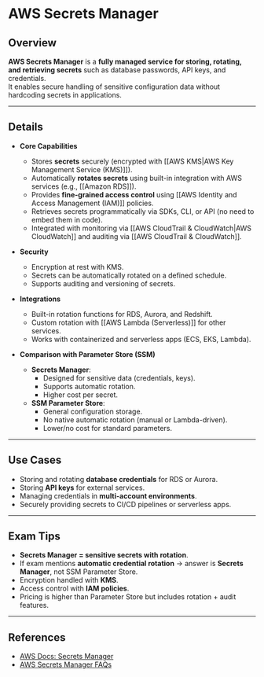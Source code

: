 # **AWS Secrets Manager**

## **Overview**
**AWS Secrets Manager** is a **fully managed service for storing, rotating, and retrieving secrets** such as database passwords, API keys, and credentials.  
It enables secure handling of sensitive configuration data without hardcoding secrets in applications.

---

## **Details**
- **Core Capabilities**
	- Stores **secrets** securely (encrypted with [[AWS KMS|AWS Key Management Service (KMS)]]).
	- Automatically **rotates secrets** using built-in integration with AWS services (e.g., [[Amazon RDS]]).
	- Provides **fine-grained access control** using [[AWS Identity and Access Management (IAM)]] policies.
	- Retrieves secrets programmatically via SDKs, CLI, or API (no need to embed them in code).
	- Integrated with monitoring via [[AWS CloudTrail & CloudWatch|AWS CloudWatch]] and auditing via [[AWS CloudTrail & CloudWatch]].

- **Security**
	- Encryption at rest with KMS.
	- Secrets can be automatically rotated on a defined schedule.
	- Supports auditing and versioning of secrets.

- **Integrations**
	- Built-in rotation functions for RDS, Aurora, and Redshift.
	- Custom rotation with [[AWS Lambda (Serverless)]] for other services.
	- Works with containerized and serverless apps (ECS, EKS, Lambda).

- **Comparison with Parameter Store (SSM)**
	- **Secrets Manager**:
		- Designed for sensitive data (credentials, keys).
		- Supports automatic rotation.
		- Higher cost per secret.
	- **SSM Parameter Store**:
		- General configuration storage.
		- No native automatic rotation (manual or Lambda-driven).
		- Lower/no cost for standard parameters.

---

## **Use Cases**
- Storing and rotating **database credentials** for RDS or Aurora.
- Storing **API keys** for external services.
- Managing credentials in **multi-account environments**.
- Securely providing secrets to CI/CD pipelines or serverless apps.

---

## **Exam Tips**
- **Secrets Manager = sensitive secrets with rotation**.  
- If exam mentions **automatic credential rotation** → answer is **Secrets Manager**, not SSM Parameter Store.  
- Encryption handled with **KMS**.  
- Access control with **IAM policies**.  
- Pricing is higher than Parameter Store but includes rotation + audit features.  

---

## **References**
- [AWS Docs: Secrets Manager](https://docs.aws.amazon.com/secretsmanager/)  
- [AWS Secrets Manager FAQs](https://aws.amazon.com/secrets-manager/faqs/)  